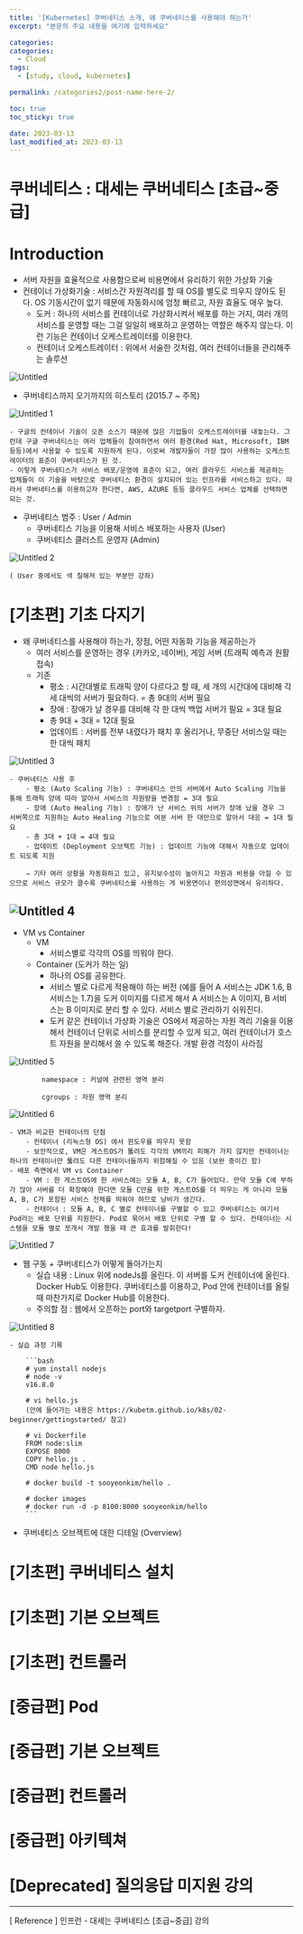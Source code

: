 ```yaml
---
title: '[Kubernetes] 쿠버네티스 소개, 왜 쿠버네티스를 사용해야 하는가'
excerpt: "본문의 주요 내용을 여기에 입력하세요"

categories:
categories:
  - Cloud
tags: 
  - [study, cloud, kubernetes]

permalink: /categories2/post-name-here-2/

toc: true
toc_sticky: true

date: 2023-03-13
last_modified_at: 2023-03-13
---
```


# 쿠버네티스 : 대세는 쿠버네티스 [초급~중급]

# Introduction

- 서버 자원을 효율적으로 사용함으로써 비용면에서 유리하기 위한 가상화 기술
- 컨테이너 가상화기술 : 서비스간 자원격리를 할 때 OS를 별도로 띄우지 않아도 된다. OS 기동시간이 없기 때문에 자동화시에 엄청 빠르고, 자원 효율도 매우 높다.
    - 도커 : 하나의 서비스를 컨테이너로 가상화시켜서 배포를 하는 거지, 여러 개의 서비스를 운영할 때는 그걸 일일히 배포하고 운영하는 역할은 해주지 않는다. 이런 기능은 컨테이너 오케스트레이터를 이용한다.
    - 컨테이너 오케스트레이터 : 위에서 서술한 것처럼, 여러 컨테이너들을 관리해주는 솔루션
    
![Untitled](https://user-images.githubusercontent.com/96973332/226365731-66e8815e-c8af-49c1-b972-6459f7867f2f.png)
        
- 쿠버네티스까지 오기까지의 히스토리 (2015.7 ~ 주목)
    
![Untitled 1](https://user-images.githubusercontent.com/96973332/226365884-f67c2681-b987-4125-8a48-fb2e6c0de88c.png)
    
    - 구글의 컨테이너 기술이 오픈 소스기 때문에 많은 기업들이 오케스트레이터를 내놓는다. 그런데 구글 쿠버네티스는 여러 업체들이 참여하면서 여러 환경(Red Hat, Microsoft, IBM 등등)에서 사용할 수 있도록 지원하게 된다. 이로써 개발자들이 가장 많이 사용하는 오케스트레이터의 표준이 쿠버네티스가 된 것.
    - 이렇게 쿠버네티스가 서비스 배포/운영에 표준이 되고, 여러 클라우드 서비스를 제공하는 업체들이 이 기술을 바탕으로 쿠버네티스 환경이 설치되어 있는 인프라를 서비스하고 있다. 따라서 쿠버네티스를 이용하고자 한다면, AWS, AZURE 등등 클라우드 서비스 업체를 선택하면 되는 것.
- 쿠버네티스 범주 : User / Admin
    - 쿠버네티스 기능을 이용해 서비스 배포하는 사용자 (User)
    - 쿠버네티스 클러스트 운영자 (Admin)
    
![Untitled 2](https://user-images.githubusercontent.com/96973332/226365972-b435ee6b-4fea-47cd-b0ab-122bbaa0f8e9.png)
    
    ( User 중에서도 색 칠해져 있는 부분만 강좌)
    

# [기초편] 기초 다지기

- 왜 쿠버네티스를 사용해야 하는가, 장점, 어떤 자동화 기능을 제공하는가
    - 여러 서비스를 운영하는 경우 (카카오, 네이버), 게임 서버 (트래픽 예측과 원활 접속)
    - 기존
        - 평소 : 시간대별로 트래픽 양이 다르다고 할 때, 세 개의 시간대에 대비해 각 세 대씩의 서버가 필요하다. = 총 9대의 서버 필요
        - 장애 : 장애가 날 경우를 대비해 각 한 대씩 백업 서버가 필요 = 3대 필요
        - 총 9대 + 3대 = 12대 필요
        - 업데이트 : 서버를 전부 내렸다가 패치 후 올리거나, 무중단 서비스일 때는 한 대씩 패치
        
![Untitled 3](https://user-images.githubusercontent.com/96973332/226366050-e0f15aff-0c19-484c-b814-b789df115715.png)

    - 쿠버네티스 사용 후
        - 평소 (Auto Scaling 기능) : 쿠버네티스 안의 서버에서 Auto Scaling 기능을 통해 트래픽 양에 따라 알아서 서비스의 자원량을 변경함 = 3대 필요
        - 장애 (Auto Healing 기능) : 장애가 난 서비스 위의 서버가 장애 났을 경우 그 서버쪽으로 지원하는 Auto Healing 기능으로 여분 서버 한 대만으로 알아서 대응 = 1대 필요
        - 총 3대 + 1대 = 4대 필요
        - 업데이트 (Deployment 오브젝트 기능) : 업데이트 기능에 대해서 자동으로 업데이트 되도록 지원
        
        ⇒ 기타 여러 상황을 자동화하고 있고, 유지보수성이 높아지고 자원과 비용을 아낄 수 있으므로 서비스 규모가 클수록 쿠버네티스를 사용하는 게 비용면이나 편의성면에서 유리하다.
        
![Untitled 4](https://user-images.githubusercontent.com/96973332/226366135-4e78122a-5411-40a2-a6a4-31826bef3b6d.png)
---

- VM vs Container
    - VM
        - 서비스별로 각각의 OS를 띄워야 한다.
    - Container (도커가 하는 일)
        - 하나의 OS를 공유한다.
        - 서비스 별로 다르게 적용해야 하는 버전 (예를 들어 A 서비스는 JDK 1.6, B 서비스는 1.7)을 도커 이미지를 다르게 해서 A 서비스는 A 이미지, B 서비스는 B 이미지로 분리 할 수 있다. 서비스 별로 관리하기 쉬워진다.
        - 도커 같은 컨테이너 가상화 기술은 OS에서 제공하는 자원 격리 기술을 이용해서 컨테이너 단위로 서비스를 분리할 수 있게 되고, 여러 컨테이너가 호스트 자원을 분리해서 쓸 수 있도록 해준다. 개발 환경 걱정이 사라짐
            
![Untitled 5](https://user-images.githubusercontent.com/96973332/226366185-53ad602e-f88f-4b17-95bf-bc75106c5818.png)
            
            namespace : 커널에 관련된 영역 분리
            
            cgroups : 자원 영역 분리
            
![Untitled 6](https://user-images.githubusercontent.com/96973332/226366260-8309c835-629b-4312-a3bd-6594c06ffd1a.png)
            
    - VM과 비교한 컨테이너의 단점
        - 컨테이너 (리눅스형 OS) 에서 윈도우를 띄우지 못함
        - 보안적으로, VM은 게스트OS가 뚫려도 각각의 VM끼리 피해가 가지 않지만 컨테이너는 하나의 컨테이너만 뚫려도 다른 컨테이너들까지 위험해질 수 있음 (보완 중이긴 함)
    - 배포 측면에서 VM vs Container
        - VM : 한 게스트OS에 한 서비스에는 모듈 A, B, C가 들어있다. 만약 모듈 C에 부하가 많아 서버를 더 확장해야 한다면 모듈 C만을 위한 게스트OS를 더 띄우는 게 아니라 모듈 A, B, C가 포함된 서비스 전체를 띄워야 하므로 낭비가 생긴다.
        - 컨테이너 : 모듈 A, B, C 별로 컨테이너를 구별할 수 있고 쿠버네티스는 여기서 Pod라는 배포 단위를 지원한다. Pod로 묶어서 배포 단위로 구별 할 수 있다. 컨테이너는 시스템을 모듈 별로 쪼개서 개발 했을 때 큰 효과를 발휘한다!
        
![Untitled 7](https://user-images.githubusercontent.com/96973332/226366310-ef65f120-e58c-42a9-bf4e-0b4f2b471775.png)
        
- 웹 구동 + 쿠버네티스가 어떻게 돌아가는지
    - 실습 내용 : Linux 위에 nodeJs를 올린다. 이 서버를 도커 컨테이너에 올린다. Docker Hub도 이용한다. 쿠버네티스를 이용하고, Pod 안에 컨테이너를 올릴 때 마찬가지로 Docker Hub를 이용한다.
    - 주의할 점 : 웹에서 오픈하는 port와 targetport 구별하자.
    
![Untitled 8](https://user-images.githubusercontent.com/96973332/226366486-794c7d90-0460-4520-bb78-42d64980e983.png)
    
    - 실습 과정 기록
        
        ```bash
        # yum install nodejs
        # node -v
        v16.8.0
        
        # vi hello.js
        (안에 들어가는 내용은 https://kubetm.github.io/k8s/02-beginner/gettingstarted/ 참고)
        
        # vi Dockerfile
        FROM node:slim
        EXPOSE 8000
        COPY hello.js .
        CMD node hello.js
        
        # docker build -t sooyeonkim/hello .
        
        # docker images
        # docker run -d -p 8100:8000 sooyeonkim/hello
        ```
        
- 쿠버네티스 오브젝트에 대한 디테일 (Overview)

# [기초편] 쿠버네티스 설치

# [기초편] 기본 오브젝트

# [기초편] 컨트롤러

# [중급편] Pod

# [중급편] 기본 오브젝트

# [중급편] 컨트롤러

# [중급편] 아키텍쳐

# [Deprecated] 질의응답 미지원 강의
---
        
[ Reference ]
인프런 - 대세는 쿠버네티스 [초급~중급] 강의
